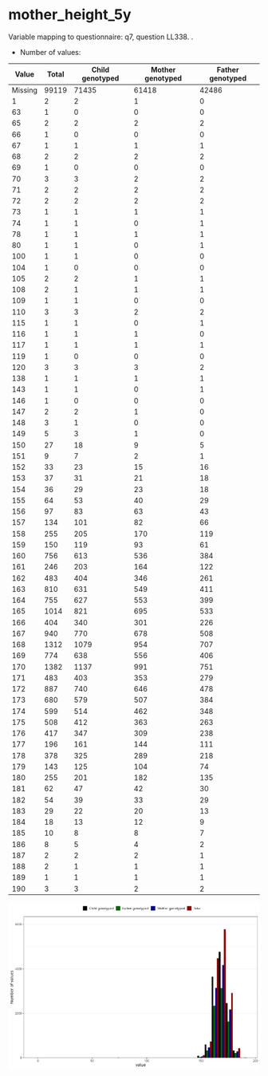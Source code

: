 # mother_height_5y
Variable mapping to questionnaire: q7, question LL338.
.
- Number of values:

| Value | Total | Child genotyped | Mother genotyped | Father genotyped |
| ----- | ----- | --------------- | ---------------- | ---------------- |
| Missing | 99119 | 71435 | 61418 | 42486 |
| 1 | 2 | 2 | 1 |0 |
| 63 | 1 | 0 | 0 |0 |
| 65 | 2 | 2 | 2 |2 |
| 66 | 1 | 0 | 0 |0 |
| 67 | 1 | 1 | 1 |1 |
| 68 | 2 | 2 | 2 |2 |
| 69 | 1 | 0 | 0 |0 |
| 70 | 3 | 3 | 2 |2 |
| 71 | 2 | 2 | 2 |2 |
| 72 | 2 | 2 | 2 |2 |
| 73 | 1 | 1 | 1 |1 |
| 74 | 1 | 1 | 0 |1 |
| 78 | 1 | 1 | 1 |1 |
| 80 | 1 | 1 | 0 |1 |
| 100 | 1 | 1 | 0 |0 |
| 104 | 1 | 0 | 0 |0 |
| 105 | 2 | 2 | 1 |1 |
| 108 | 2 | 1 | 1 |1 |
| 109 | 1 | 1 | 0 |0 |
| 110 | 3 | 3 | 2 |2 |
| 115 | 1 | 1 | 0 |1 |
| 116 | 1 | 1 | 1 |0 |
| 117 | 1 | 1 | 1 |1 |
| 119 | 1 | 0 | 0 |0 |
| 120 | 3 | 3 | 3 |2 |
| 138 | 1 | 1 | 1 |1 |
| 143 | 1 | 1 | 0 |1 |
| 146 | 1 | 0 | 0 |0 |
| 147 | 2 | 2 | 1 |0 |
| 148 | 3 | 1 | 0 |0 |
| 149 | 5 | 3 | 1 |0 |
| 150 | 27 | 18 | 9 |5 |
| 151 | 9 | 7 | 2 |1 |
| 152 | 33 | 23 | 15 |16 |
| 153 | 37 | 31 | 21 |18 |
| 154 | 36 | 29 | 23 |18 |
| 155 | 64 | 53 | 40 |29 |
| 156 | 97 | 83 | 63 |43 |
| 157 | 134 | 101 | 82 |66 |
| 158 | 255 | 205 | 170 |119 |
| 159 | 150 | 119 | 93 |61 |
| 160 | 756 | 613 | 536 |384 |
| 161 | 246 | 203 | 164 |122 |
| 162 | 483 | 404 | 346 |261 |
| 163 | 810 | 631 | 549 |411 |
| 164 | 755 | 627 | 553 |399 |
| 165 | 1014 | 821 | 695 |533 |
| 166 | 404 | 340 | 301 |226 |
| 167 | 940 | 770 | 678 |508 |
| 168 | 1312 | 1079 | 954 |707 |
| 169 | 774 | 638 | 556 |406 |
| 170 | 1382 | 1137 | 991 |751 |
| 171 | 483 | 403 | 353 |279 |
| 172 | 887 | 740 | 646 |478 |
| 173 | 680 | 579 | 507 |384 |
| 174 | 599 | 514 | 462 |348 |
| 175 | 508 | 412 | 363 |263 |
| 176 | 417 | 347 | 309 |238 |
| 177 | 196 | 161 | 144 |111 |
| 178 | 378 | 325 | 289 |218 |
| 179 | 143 | 125 | 104 |74 |
| 180 | 255 | 201 | 182 |135 |
| 181 | 62 | 47 | 42 |30 |
| 182 | 54 | 39 | 33 |29 |
| 183 | 29 | 22 | 20 |13 |
| 184 | 18 | 13 | 12 |9 |
| 185 | 10 | 8 | 8 |7 |
| 186 | 8 | 5 | 4 |2 |
| 187 | 2 | 2 | 2 |1 |
| 188 | 2 | 1 | 1 |1 |
| 189 | 1 | 1 | 1 |1 |
| 190 | 3 | 3 | 2 |2 |



![](mother_height_5y_n.png)



